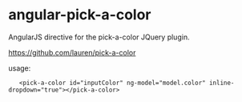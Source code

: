 angular-pick-a-color
====================
AngularJS directive for the pick-a-color JQuery plugin.

https://github.com/lauren/pick-a-color

usage:
```
   <pick-a-color id="inputColor" ng-model="model.color" inline-dropdown="true"></pick-a-color>
```
